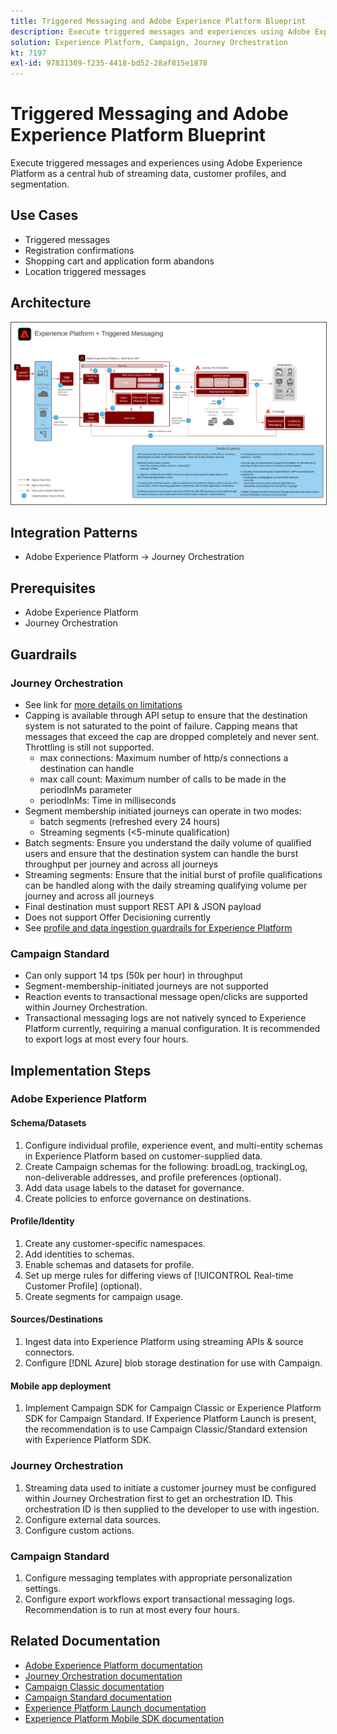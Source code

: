 ```yaml
---
title: Triggered Messaging and Adobe Experience Platform Blueprint
description: Execute triggered messages and experiences using Adobe Experience Platform as a central hub of streaming data, customer profiles, and segmentation.
solution: Experience Platform, Campaign, Journey Orchestration
kt: 7197
exl-id: 97831309-f235-4418-bd52-28af815e1878
---
```

# Triggered Messaging and Adobe Experience Platform Blueprint

Execute triggered messages and experiences using Adobe Experience Platform as a central hub of streaming data, customer profiles, and segmentation.

## Use Cases

* Triggered messages
* Registration confirmations
* Shopping cart and application form abandons
* Location triggered messages

## Architecture

<img src="assets/triggered.svg" alt="Reference architecture for the Triggered Messaging and Adobe Experience Platform blueprint" style="border:1px solid #4a4a4a" />

## Integration Patterns

* Adobe Experience Platform -> Journey Orchestration

## Prerequisites

* Adobe Experience Platform
* Journey Orchestration

## Guardrails

### Journey Orchestration

* See link for [more details on limitations](https://experienceleague.adobe.com/docs/journeys/using/starting-with-journeys/limitations.html?lang=en#starting-with-journeys)
* Capping is available through API setup to ensure that the destination system is not saturated to the point of failure. Capping means that messages that exceed the cap are dropped completely and never sent. Throttling is still not supported.
  * max connections: Maximum number of http/s connections a destination can handle
  * max call count: Maximum number of calls to be made in the periodInMs parameter
  * periodInMs: Time in milliseconds
* Segment membership initiated journeys can operate in two modes:
  * batch segments (refreshed every 24 hours)
  * Streaming segments (<5-minute qualification)
* Batch segments: Ensure you understand the daily volume of qualified users and ensure that the destination system can handle the burst throughput per journey and across all journeys
* Streaming segments: Ensure that the initial burst of profile qualifications can be handled along with the daily streaming qualifying volume per journey and across all journeys
* Final destination must support REST API & JSON payload
* Does not support Offer Decisioning currently
* See [profile and data ingestion guardrails for Experience Platform](https://experienceleague.adobe.com/docs/experience-platform/profile/guardrails.html?lang=en)

### Campaign Standard

* Can only support 14 tps (50k per hour) in throughput
* Segment-membership-initiated journeys are not supported
* Reaction events to transactional message open/clicks are supported within Journey Orchestration.
* Transactional messaging logs are not natively synced to Experience Platform currently, requiring a manual configuration. It is recommended to export logs at most every four hours.


## Implementation Steps

### Adobe Experience Platform

#### Schema/Datasets

1. Configure individual profile, experience event, and multi-entity schemas in Experience Platform based on customer-supplied data.
1. Create Campaign schemas for the following: broadLog, trackingLog, non-deliverable addresses, and profile preferences (optional).
1. Add data usage labels to the dataset for governance.
1. Create policies to enforce governance on destinations.

#### Profile/Identity

1. Create any customer-specific namespaces.
1. Add identities to schemas.
1. Enable schemas and datasets for profile.
1. Set up merge rules for differing views of [!UICONTROL Real-time Customer Profile] (optional).
1. Create segments for campaign usage.

#### Sources/Destinations

1. Ingest data into Experience Platform using streaming APIs & source connectors.
1. Configure [!DNL Azure] blob storage destination for use with Campaign.

#### Mobile app deployment

1. Implement Campaign SDK for Campaign Classic or Experience Platform SDK for Campaign Standard. If Experience Platform Launch is present, the recommendation is to use Campaign Classic/Standard extension with Experience Platform SDK.


### Journey Orchestration

1. Streaming data used to initiate a customer journey must be configured within Journey Orchestration first to get an orchestration ID. This orchestration ID is then supplied to the developer to use with ingestion.
1. Configure external data sources.
1. Configure custom actions.

### Campaign Standard

1. Configure messaging templates with appropriate personalization settings.
1. Configure export workflows export transactional messaging logs. Recommendation is to run at most every four hours.


## Related Documentation

* [Adobe Experience Platform documentation](https://experienceleague.adobe.com/docs/experience-platform.html?lang=en)
* [Journey Orchestration documentation](https://experienceleague.adobe.com/docs/journey-orchestration.html?lang=en)
* [Campaign Classic documentation](https://experienceleague.adobe.com/docs/campaign-classic.html?lang=en)
* [Campaign Standard documentation](https://experienceleague.adobe.com/docs/campaign-standard.html?lang=en)
* [Experience Platform Launch documentation](https://experienceleague.adobe.com/docs/launch.html?lang=en)
* [Experience Platform Mobile SDK documentation](https://experienceleague.adobe.com/docs/mobile.html?lang=en)
